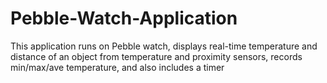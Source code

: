 # Pebble-Watch-Application
This application runs on Pebble watch, displays real-time temperature and distance of an object from temperature and proximity sensors, records min/max/ave temperature, and also includes a timer 

